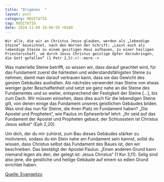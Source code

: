 ```yaml
---
title: "Origenes  "
layout: post
category: MEDITATIO
tag: MEDITATIO
date: 2024-11-09 10:00:59 +0100
---
```

	Wir alle, die wir an Christus Jesus glauben, werden als „lebendige Steine“ bezeichnet, nach den Worten der Schrift: „Lasst euch als lebendige Steine zu einem geistigen Haus aufbauen, zu einer heiligen Priesterschaft, um durch Jesus Christus geistige Opfer darzubringen, die Gott gefallen“ (1 Petr 2,5).<!--more-->
	
Was materielle Steine betrifft, so wissen wir, dass darauf geachtet wird, für das Fundament zuerst die härtesten und widerstandsfähigsten Steine zu nehmen, damit man darauf vertrauen kann, dass sie das Gewicht des ganzen Gebäudes aushalten. Als nächstes verwendet man Steine von etwas weniger guter Beschaffenheit und setzt sie ganz nahe an die Steine des Fundamentes und so weiter, entsprechend der Festigkeit der Steine […], bis zum Dach. Wir müssen einsehen, dass dies auch für die lebendigen Steine gilt, von denen einige das Fundament unseres geistlichen Gebäudes bilden. Was sind das nun für Steine, die ihren Platz im Fundament haben? „Die Apostel und Propheten“, wie Paulus im Epheserbrief lehrt: „Ihr seid auf das Fundament der Apostel und Propheten gebaut, der Schlussstein ist Christus Jesus selbst“ (Eph 2,20).
 
Um dich, der du mir zuhörst, zum Bau dieses Gebäudes stärker zu motivieren, sodass du ein Stein nahe am Fundament sein kannst, sollst du wissen, dass Christus selbst das Fundament des Baues ist, den wir beschreiben. Das bestätigt der Apostel Paulus: „Einen anderen Grund kann niemand legen als den, der gelegt ist: Jesus Christus“ (1 Kor 3,11). Selig sind also jene, die geistliche und heilige Gebäude auf einem so edlen Grund errichtet haben.

[Quelle: Evangelizo](https://evangeliumtagfuertag.org/DE/gospel)